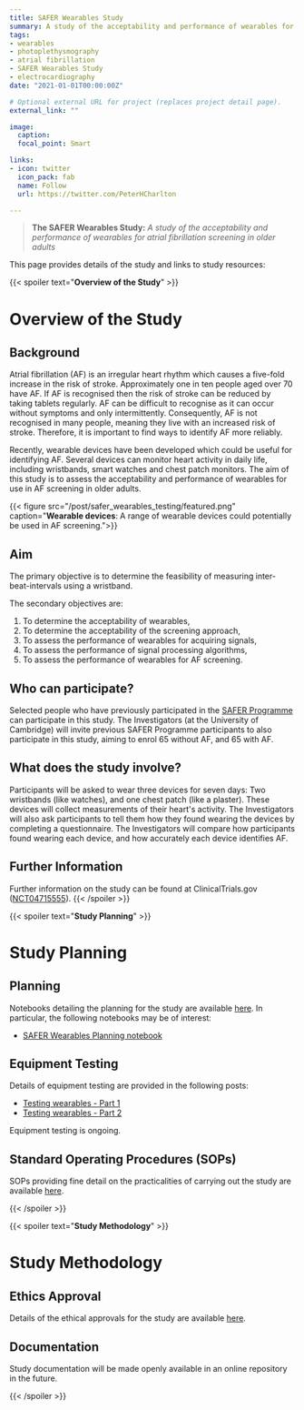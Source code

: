 ```yaml
---
title: SAFER Wearables Study
summary: A study of the acceptability and performance of wearables for atrial fibrillation screening in older adults
tags:
- wearables
- photoplethysmography
- atrial fibrillation
- SAFER Wearables Study
- electrocardiography
date: "2021-01-01T00:00:00Z"

# Optional external URL for project (replaces project detail page).
external_link: ""

image:
  caption:
  focal_point: Smart

links:
- icon: twitter
  icon_pack: fab
  name: Follow
  url: https://twitter.com/PeterHCharlton

---
```


> **The SAFER Wearables Study:** _A study of the acceptability and performance of wearables for atrial fibrillation screening in older adults_

This page provides details of the study and links to study resources:

{{< spoiler text="**Overview of the Study**" >}}
# Overview of the Study

## Background

Atrial fibrillation (AF) is an irregular heart rhythm which causes a five-fold increase in the risk of stroke. Approximately one in ten people aged over 70 have AF. If AF is recognised then the risk of stroke can be reduced by taking tablets regularly. AF can be difficult to recognise as it can occur without symptoms and only intermittently. Consequently, AF is not recognised in many people, meaning they live with an increased risk of stroke. Therefore, it is important to find ways to identify AF more reliably.

Recently, wearable devices have been developed which could be useful for identifying AF. Several devices can monitor heart activity in daily life, including wristbands, smart watches and chest patch monitors. The aim of this study is to assess the acceptability and performance of wearables for use in AF screening in older adults.

{{< figure src="/post/safer_wearables_testing/featured.png" caption="**Wearable devices**: A range of wearable devices could potentially be used in AF screening.">}}

## Aim

The primary objective is to determine the feasibility of measuring inter-beat-intervals using a wristband.

The secondary objectives are:
1. To determine the acceptability of wearables,
2. To determine the acceptability of the screening approach,
3. To assess the performance of wearables for acquiring signals,
4. To assess the performance of signal processing algorithms,
5. To assess the performance of wearables for AF screening.

## Who can participate?

Selected people who have previously participated in the [SAFER Programme](https://www.safer.phpc.cam.ac.uk/) can participate in this study. The Investigators (at the University of Cambridge) will invite previous SAFER Programme participants to also participate in this study, aiming to enrol 65 without AF, and 65 with AF.

## What does the study involve?

Participants will be asked to wear three devices for seven days: Two wristbands (like watches), and one chest patch (like a plaster). These devices will collect measurements of their heart's activity. The Investigators will also ask participants to tell them how they found wearing the devices by completing a questionnaire. The Investigators will compare how participants found wearing each device, and how accurately each device identifies AF.

## Further Information

Further information on the study can be found at ClinicalTrials.gov ([NCT04715555](https://clinicaltrials.gov/ct2/show/NCT04715555)).
{{< /spoiler >}}

{{< spoiler text="**Study Planning**" >}}
# Study Planning

## Planning

Notebooks detailing the planning for the study are available [here](https://github.com/peterhcharlton/safer-wearables/tree/main/planning). In particular, the following notebooks may be of interest:
- [SAFER Wearables Planning notebook](https://nbviewer.org/github/peterhcharlton/safer-wearables/blob/main/planning/safer_wearables_planning.ipynb)

## Equipment Testing

Details of equipment testing are provided in the following posts:
- [Testing wearables - Part 1](/post/safer_wearables_testing)
- [Testing wearables - Part 2](/post/safer_wearables_testing2)

Equipment testing is ongoing.

## Standard Operating Procedures (SOPs)

SOPs providing fine detail on the practicalities of carrying out the study are available [here](https://peterhcharlton.github.io/info/safer_wearables/sops/sops.html).

{{< /spoiler >}}

{{< spoiler text="**Study Methodology**" >}}
# Study Methodology

## Ethics Approval

Details of the ethical approvals for the study are available [here](/info/safer_wearables/details/approvals).

## Documentation

Study documentation will be made openly available in an online repository in the future.

{{< /spoiler >}}
